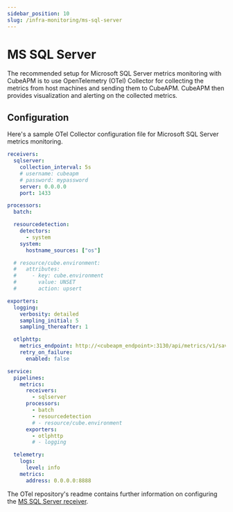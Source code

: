 ```yaml
---
sidebar_position: 10
slug: /infra-monitoring/ms-sql-server
---
```


# MS SQL Server

The recommended setup for Microsoft SQL Server metrics monitoring with CubeAPM is to use OpenTelemetry (OTel) Collector for collecting the metrics from host machines and sending them to CubeAPM. CubeAPM then provides visualization and alerting on the collected metrics.

## Configuration

Here's a sample OTel Collector configuration file for Microsoft SQL Server metrics monitoring.

```yaml title="config.yaml"
receivers:
  sqlserver:
    collection_interval: 5s
    # username: cubeapm
    # password: mypassword
    server: 0.0.0.0
    port: 1433

processors:
  batch:

  resourcedetection:
    detectors:
      - system
    system:
      hostname_sources: ["os"]

  # resource/cube.environment:
  #   attributes:
  #     - key: cube.environment
  #       value: UNSET
  #       action: upsert

exporters:
  logging:
    verbosity: detailed
    sampling_initial: 5
    sampling_thereafter: 1

  otlphttp:
    metrics_endpoint: http://<cubeapm_endpoint>:3130/api/metrics/v1/save/otlp
    retry_on_failure:
      enabled: false

service:
  pipelines:
    metrics:
      receivers:
        - sqlserver
      processors:
        - batch
        - resourcedetection
        # - resource/cube.environment
      exporters:
        - otlphttp
        # - logging

  telemetry:
    logs:
      level: info
    metrics:
      address: 0.0.0.0:8888
```

The OTel repository's readme contains further information on configuring the [MS SQL Server receiver](https://github.com/open-telemetry/opentelemetry-collector-contrib/tree/main/receiver/sqlserverreceiver).
